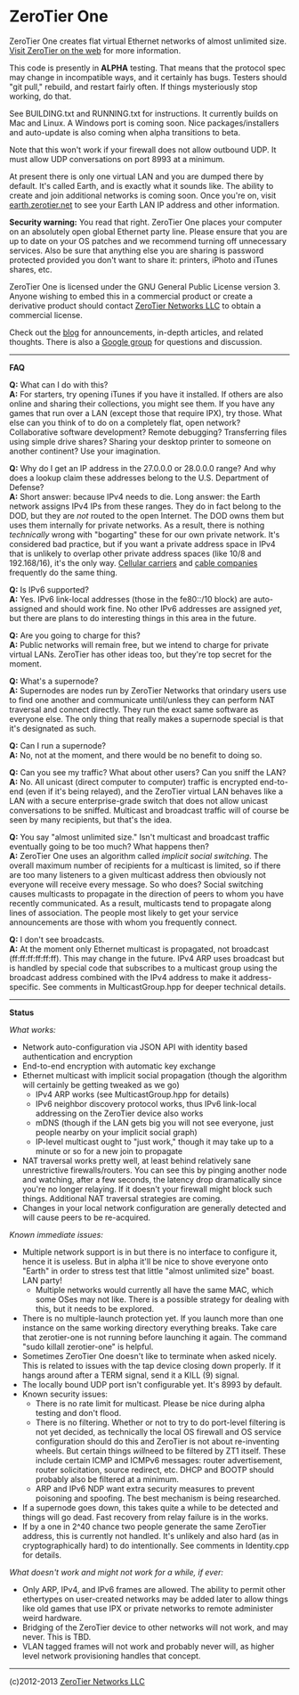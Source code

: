 ZeroTier One
======

ZeroTier One creates flat virtual Ethernet networks of almost unlimited size. [Visit ZeroTier on the web](https://www.zerotier.com/) for more information.

This code is presently in **ALPHA** testing. That means that the protocol spec may change in incompatible ways, and it certainly has bugs. Testers should "git pull," rebuild, and restart fairly often. If things mysteriously stop working, do that.

See BUILDING.txt and RUNNING.txt for instructions. It currently builds on Mac and Linux. A Windows port is coming soon. Nice packages/installers and auto-update is also coming when alpha transitions to beta.

Note that this won't work if your firewall does not allow outbound UDP. It must allow UDP conversations on port 8993 at a minimum.

At present there is only one virtual LAN and you are dumped there by default. It's called Earth, and is exactly what it sounds like. The ability to create and join additional networks is coming soon. Once you're on, visit [earth.zerotier.net](http://earth.zerotier.net/) to see your Earth LAN IP address and other information.

**Security warning:** You read that right. ZeroTier One places your computer on an absolutely open global Ethernet party line. Please ensure that you are up to date on your OS patches and we recommend turning off unnecessary services. Also be sure that anything else you are sharing is password protected provided you don't want to share it: printers, iPhoto and iTunes shares, etc.

ZeroTier One is licensed under the GNU General Public License version 3. Anyone wishing to embed this in a commercial product or create a derivative product should contact [ZeroTier Networks LLC](https://www.zerotier.com/) to obtain a commercial license.

Check out the [blog](https://www.zerotier.com/blog.html) for announcements, in-depth articles, and related thoughts. There is also a [Google group](https://groups.google.com/forum/#!forum/zerotier-one-users) for questions and discussion.

----
**FAQ**

**Q:** What can I do with this?  
**A:** For starters, try opening iTunes if you have it installed. If others are also online and sharing their collections, you might see them. If you have any games that run over a LAN (except those that require IPX), try those. What else can you think of to do on a completely flat, open network? Collaborative software development? Remote debugging? Transferring files using simple drive shares? Sharing your desktop printer to someone on another continent? Use your imagination.

**Q:** Why do I get an IP address in the 27.0.0.0 or 28.0.0.0 range? And why does a lookup claim these addresses belong to the U.S. Department of Defense?  
**A:** Short answer: because IPv4 needs to die. Long answer: the Earth network assigns IPv4 IPs from these ranges. They do in fact belong to the DOD, but they are *not* routed to the open Internet. The DOD owns them but uses them internally for private networks. As a result, there is nothing *technically* wrong with "bogarting" these for our own private network. It's considered bad practice, but if you want a private address space in IPv4 that is unlikely to overlap other private address spaces (like 10/8 and 192.168/16), it's the only way. [Cellular carriers](http://www.androidcentral.com/sprint-internet-dept-defense-and-you)  and [cable companies](http://www.dslreports/forum/r25679029-Why-is-my-first-hop-to-a-DoD-assigned-IP-address-) frequently do the same thing.

**Q:** Is IPv6 supported?  
**A:** Yes. IPv6 link-local addresses (those in the fe80::/10 block) are auto-assigned and should work fine. No other IPv6 addresses are assigned *yet*, but there are plans to do interesting things in this area in the future.

**Q:** Are you going to charge for this?  
**A:** Public networks will remain free, but we intend to charge for private virtual LANs. ZeroTier has other ideas too, but they're top secret for the moment.

**Q:** What's a supernode?  
**A:** Supernodes are nodes run by ZeroTier Networks that orindary users use to find one another and communicate until/unless they can perform NAT traversal and connect directly. They run the exact same software as everyone else. The only thing that really makes a supernode special is that it's designated as such.

**Q:** Can I run a supernode?  
**A:** No, not at the moment, and there would be no benefit to doing so.

**Q:** Can you see my traffic? What about other users? Can you sniff the LAN?  
**A:** No. All unicast (direct computer to computer) traffic is encrypted end-to-end (even if it's being relayed), and the ZeroTier virtual LAN behaves like a LAN with a secure enterprise-grade switch that does not allow unicast conversations to be sniffed. Multicast and broadcast traffic will of course be seen by many recipients, but that's the idea.

**Q:** You say "almost unlimited size." Isn't multicast and broadcast traffic eventually going to be too much? What happens then?  
**A:** ZeroTier One uses an algorithm called *implicit social switching*. The overall maximum number of recipients for a multicast is limited, so if there are too many listeners to a given multicast address then obviously not everyone will receive every message. So who does? Social switching causes multicasts to propagate in the direction of peers to whom you have recently communicated. As a result, multicasts tend to propagate along lines of association. The people most likely to get your service announcements are those with whom you frequently connect.

**Q:** I don't see broadcasts.  
**A:** At the moment only Ethernet multicast is propagated, not broadcast (ff:ff:ff:ff:ff:ff). This may change in the future. IPv4 ARP uses broadcast but is handled by special code that subscribes to a multicast group using the broadcast address combined with the IPv4 address to make it address-specific. See comments in MulticastGroup.hpp for deeper technical details.

----
**Status**

*What works:*
 * Network auto-configuration via JSON API with identity based authentication and encryption
 * End-to-end encryption with automatic key exchange
 * Ethernet multicast with implicit social propagation (though the algorithm will certainly be getting tweaked as we go)
   * IPv4 ARP works (see MulticastGroup.hpp for details)
   * IPv6 neighbor discovery protocol works, thus IPv6 link-local addressing on the ZeroTier device also works
   * mDNS (though if the LAN gets big you will not see everyone, just people nearby on your implicit social graph)
   * IP-level multicast ought to "just work," though it may take up to a minute or so for a new join to propagate
 * NAT traversal works pretty well, at least behind relatively sane unrestrictive firewalls/routers. You can see this by pinging another node and watching, after a few seconds, the latency drop dramatically since you're no longer relaying. If it doesn't your firewall might block such things. Additional NAT traversal strategies are coming.
 * Changes in your local network configuration are generally detected and will cause peers to be re-acquired.

*Known immediate issues:*
 * Multiple network support is in but there is no interface to configure it, hence it is useless. But in alpha it'll be nice to shove everyone onto "Earth" in order to stress test that little "almost unlimited size" boast. LAN party!
   * Multiple networks would currently all have the same MAC, which some OSes may not like. There is a possible strategy for dealing with this, but it needs to be explored.
 * There is no multiple-launch protection yet. If you launch more than one instance on the same working directory everything breaks. Take care that zerotier-one is not running before launching it again. The command "sudo killall zerotier-one" is helpful.
 * Sometimes ZeroTier One doesn't like to terminate when asked nicely. This is related to issues with the tap device closing down properly. If it hangs around after a TERM signal, send it a KILL (9) signal.
 * The locally bound UDP port isn't configurable yet. It's 8993 by default.
 * Known security issues:
   * There is no rate limit for multicast. Please be nice during alpha testing and don't flood.
   * There is no filtering. Whether or not to try to do port-level filtering is not yet decided, as technically the local OS firewall and OS service configuration should do this and ZeroTier is not about re-inventing wheels. But certain things *will*need to be filtered by ZT1 itself. These include certain ICMP and ICMPv6 messages: router advertisement, router solicitation, source redirect, etc. DHCP and BOOTP should probably also be filtered at a minimum.
   * ARP and IPv6 NDP want extra security measures to prevent poisoning and spoofing. The best mechanism is being researched.
 * If a supernode goes down, this takes quite a while to be detected and things will go dead. Fast recovery from relay failure is in the works.
 * If by a one in 2^40 chance two people generate the same ZeroTier address, this is currently not handled. It's unlikely and also hard (as in cryptographically hard) to do intentionally. See comments in Identity.cpp for details.

*What doesn't work and might not work for a while, if ever:*
 * Only ARP, IPv4, and IPv6 frames are allowed. The ability to permit other ethertypes on user-created networks may be added later to allow things like old games that use IPX or private networks to remote administer weird hardware.
 * Bridging of the ZeroTier device to other networks will not work, and may never. This is TBD.
 * VLAN tagged frames will not work and probably never will, as higher level network provisioning handles that concept.

----

(c)2012-2013 [ZeroTier Networks LLC](https://www.zerotier.com/)
